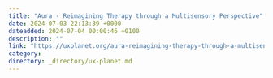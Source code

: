 ```yaml
---
title: "Aura - Reimagining Therapy through a Multisensory Perspective"
date: 2024-07-03 22:13:39 +0000
dateadded: 2024-07-04 00:00:46 +0100
description: ""
link: "https://uxplanet.org/aura-reimagining-therapy-through-a-multisensory-perspective-35efb551faa8?source=rss----819cc2aaeee0---4"
category:
directory: _directory/ux-planet.md
---
```

